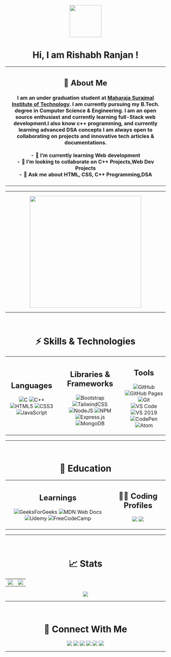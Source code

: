 <!-- Waveing GIF -->

<p align = "center">
<img src = "https://user-images.githubusercontent.com/87887741/138341828-facc7011-6d27-4a88-a791-57fc7e004dd0.gif" width = "100" hight = "100">
</p>
<!-- ![Wave](https://user-images.githubusercontent.com/87887741/138341828-facc7011-6d27-4a88-a791-57fc7e004dd0.gif) -->

<!-- Heading -->

<h1 align = "center"> Hi, I am Rishabh Ranjan !</h1>

<!-- About Me -->

<table>
<tr>
<td>
<h2 align = "center">📖 About Me</h2>
<h4 align = "center" >
I am an under graduation student at <a href = "https://www.msit.in/">Maharaja Surajmal Institute of Technology</a>. I am currently pursuing my B.Tech. degree in Computer Science & Engineering. I am an open source enthusiast and currently learning full-Stack web development.I also know c++ programming, and currently learning advanced DSA concepts I am always open to collaborating on projects and innovative tech articles & documentations.
  <br><br>
  <!-- 
- 🔭 I’m currently working on  --> 
- 🌱 I’m currently learning Web development <br>
- 👯 I’m looking to collaborate on C++ Projects,Web Dev Projects<br>
<!-- - 🤔 I’m looking for help with  -->
- 💬 Ask me about HTML, CSS, C++ Programming,DSA<br>
<!-- - 📫 How to reach me:  -->
<!-- - 😄 Pronouns:  -->
<!-- - ⚡ Fun fact:  -->
</h4>
</td>
</tr>
</table>

<hr>





<!-- GitHub Contribution Graph -->

<!-- [![Rishabh's GitHub activity graph](https://activity-graph.herokuapp.com/graph?username=rishabh6115&theme=gotham)](https://github.com/rishabh6115)

<hr><br> -->






<p align="center">

  <img height="350" width="350" src="https://user-images.githubusercontent.com/77900932/138717138-d0e01bd5-9567-4a56-9d94-318b670e5d7f.gif">
  </p>
<hr><br>


<!-- Skills & Technology -->

<h1 align = "center">⚡ Skills & Technologies</h1>
<table align = "center">
<tr>
<td align = "center">
<h2 align = "center">Languages</h2>
  
![C](https://img.shields.io/badge/-C-00599C?style=flat-square&logo=c)
![C++](https://img.shields.io/badge/-C++-00599C?style=flat-square&logo=cplusplus)
![HTML5](https://img.shields.io/badge/-HTML5-E34F26?style=flat-square&logo=html5&logoColor=white)
![CSS3](https://img.shields.io/badge/-CSS3-1572B6?style=flat-square&logo=css3)
![JavaScript](https://img.shields.io/badge/javascript-%23323330.svg?style=for-the-badge&logo=javascript&logoColor=%23F7DF1E)

</td>
<td align = "center">
  <h2 align = "center">Libraries & Frameworks</h2>
  
![Bootstrap](https://img.shields.io/badge/bootstrap-%23563D7C.svg?style=for-the-badge&logo=bootstrap&logoColor=white)
![TailwindCSS](https://img.shields.io/badge/tailwindcss-%2338B2AC.svg?style=for-the-badge&logo=tailwind-css&logoColor=white)
  ![NodeJS](https://img.shields.io/badge/node.js-6DA55F?style=for-the-badge&logo=node.js&logoColor=white)
  ![NPM](https://img.shields.io/badge/NPM-%23000000.svg?style=for-the-badge&logo=npm&logoColor=white)
  ![Express.js](https://img.shields.io/badge/express.js-%23404d59.svg?style=for-the-badge&logo=express&logoColor=%2361DAFB)
  ![MongoDB](https://img.shields.io/badge/MongoDB-%234ea94b.svg?style=for-the-badge&logo=mongodb&logoColor=white)
</td>
<td align = "center">
<h2 align = "center">Tools</h2>
  
![GitHub](https://img.shields.io/badge/GitHub-black.svg?logo=github&style=flat-square&logoColor=white)
![GitHub Pages](https://img.shields.io/badge/GitHub%20Pages-%23327FC7.svg?logo=github&style=flat-square&logoColor=white)
![Git](https://img.shields.io/badge/-Git-black?style=flat-square&logo=git)
![VS Code](https://img.shields.io/badge/-VS%20Code-007ACC?style=flat-square&logo=visual-studio-code)
![VS 2019](https://img.shields.io/badge/-Visual%20Studio%202019-purple?style=flat-square&logo=visual-studio)
![CodePen](https://img.shields.io/badge/-Codepen-black?style=flat-square&logo=Codepen&logoColor=white)
![Atom](https://img.shields.io/badge/-Atom-%2366595C?style=flat-square&logo=Atom&logoColor=white)
</td>
</tr>
</table>
<hr>

<br>
<!-- Education -->

<h1 align = "center">📖  Education</h1>
<table align = "center">
<tr>
<td align = "center">
<h2 align = "center">Learnings</h2>
  
![GeeksForGeeks](https://img.shields.io/badge/GeeksforGeeks-gray?style=for-the-badge&logo=geeksforgeeks&logoColor=35914c)
![MDN Web Docs](https://img.shields.io/badge/MDN_Web_Docs-black?style=for-the-badge&logo=mdnwebdocs&logoColor=white)
![Udemy](https://img.shields.io/badge/Udemy-A435F0?style=for-the-badge&logo=Udemy&logoColor=white)
![FreeCodeCamp](https://img.shields.io/badge/Freecodecamp-%23123.svg?&style=for-the-badge&logo=freecodecamp&logoColor=green)
  

</td>
<td align = "center">
  <h2 align = "center">👨‍💻 Coding Profiles</h2>
  
<p align = "center">
<a href = "https://auth.geeksforgeeks.org/user/rishabh6115/practice/"><img src = "https://img.shields.io/badge/GeeksforGeeks-gray?style=for-the-badge&logo=geeksforgeeks&logoColor=35914c"></a>
<a href = "https://www.hackerrank.com/rishabh742496051"><img src = "https://img.shields.io/badge/-Hackerrank-2EC866?style=for-the-badge&logo=HackerRank&logoColor=white"></a>

</p>
</td>

</tr>
</table>
<hr>

<br>
<!-- GitHub Stats -->

<h1 align = "center">📈 Stats</h1>
<table align = "center">
<tr>
<td>
<img src="https://github-readme-stats.vercel.app/api?username=rishabh6115&include_all_commits=true&count_private=true&show_icons=true&line_height=20&theme=gotham"/>
</td>
<td>
<img src="https://github-readme-stats.vercel.app/api/top-langs?username=rishabh6115&show_icons=true&locale=en&layout=compact&theme=gotham" />
</td>
</tr>
</table>

<p align="center">
<img align="center" src="https://github-readme-streak-stats.herokuapp.com/?user=rishabh6115&theme=gotham" />
</p>
<hr>
<br>
<!-- Connections on Web -->

<h1 align = "center">🔗 Connect With Me</h1>

<p align = "center">
<a href = "mailto:rishabh7424960527@gmail.com"><img src = "https://img.shields.io/badge/-Email-c14438?style=flat-square&logo=Gmail&logoColor=white&link=mailto:rishabh7424960527@gmail.com"></a>
<a href = "https://www.linkedin.com/in/rishabh-ranjan-450560201/"><img src = "https://img.shields.io/badge/-LinkedIn-blue?style=flat-square&logo=Linkedin&logoColor=white&link=https://www.linkedin.com/in/rishabh-ranjan-450560201/"></a>
<a href = "https://twitter.com/Rishabh61525474"><img src = "https://img.shields.io/badge/Twitter-1DA1F2?style=flat-square&logo=twitter&logoColor=white"></a>
<a href = "https://t.me/rrrr123498"><img src = "https://img.shields.io/badge/-Telegram-blue?style=flat-square&logo=Telegram&logoColor=white"></a>
<a href = "https://discordapp.com/users/384997222347046924"><img src = "https://img.shields.io/badge/-Discord-7289DA?style=flat-square&logo=discord&logoColor=white"></a>
<a href = "https://www.instagram.com/__.__.rishu.__.__/"><img src = "https://img.shields.io/badge/-Instagram-darkred?style=flat-square&logo=instagram&logoColor=white&link=https://www.instagram.com/__.__.rishu.__.__/"></a>
</p>
<hr>



